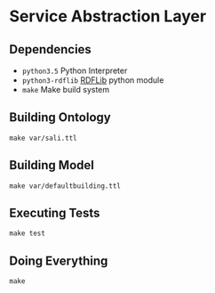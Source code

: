 # Service Abstraction Layer

## Dependencies

- `python3.5` Python Interpreter
- `python3-rdflib` [RDFLib](https://github.com/RDFLib/rdflib) python module
- `make` Make build system

## Building Ontology

```shell
make var/sali.ttl
```

## Building Model

```shell
make var/defaultbuilding.ttl
```

## Executing Tests

```shell
make test
```

## Doing Everything

```shell
make
```
